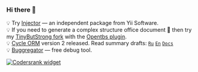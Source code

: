 ### Hi there 👋

💡 Try [Injector](https://github.com/yiisoft/injector) — an independent package from Yii Software. \
💡 If you need to generate a complex structure office document 📄 then try my
[TinyButStrong fork](https://github.com/roxblnfk/tinybutstrong) with the
[Opentbs plugin](https://github.com/Skrol29/opentbs).\
💡 [Cycle ORM](https://github.com/cycle/orm) version 2 released.
Read summary drafts:
[`Ru`](https://gist.github.com/roxblnfk/e86fa6c591921b19dd8b9afaa1afd7cf)
[`En`](https://gist.github.com/roxblnfk/c6dbd42ac2a45d60eca43a2e13388ffa)
[`Docs`](https://cycle-orm.dev/docs)\
💡 [Buggregator](https://github.com/buggregator) — free debug tool.

<!--
**roxblnfk/roxblnfk** is a ✨ _special_ ✨ repository because its `README.md` (this file) appears on your GitHub profile.

Here are some ideas to get you started:

- 🔭 I’m currently working on ...
- 🌱 I’m currently learning ...
- 👯 I’m looking to collaborate on ...
- 🤔 I’m looking for help with ...
- 💬 Ask me about ...
- 📫 How to reach me: ...
- 😄 Pronouns: ...
- ⚡ Fun fact: ...
-->
[![Codersrank widget](https://cr-ss-service.azurewebsites.net/api/ScreenShot?widget=summary&username=roxblnfk&layout=horizontal&width=240&badges=3&branding=false&style=--header-bg-color:%23111;--border-radius:10px;--name-font-size:0.8em;--rank-font-size:0.5em;--bg-color:%23222;--badge-bg-color:%23111;--badge-text-color:%23aaa)](https://profile.codersrank.io/user/roxblnfk/)
